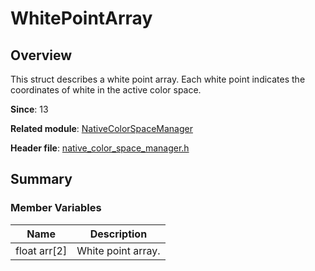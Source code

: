 # WhitePointArray

## Overview

This struct describes a white point array. Each white point indicates the coordinates of white in the active color space.

**Since**: 13

**Related module**: [NativeColorSpaceManager](capi-nativecolorspacemanager.md)

**Header file**: [native_color_space_manager.h](capi-native-color-space-manager-h.md)

## Summary

### Member Variables

| Name        | Description              |
| ------------ | ------------------ |
| float arr[2] | White point array.|
